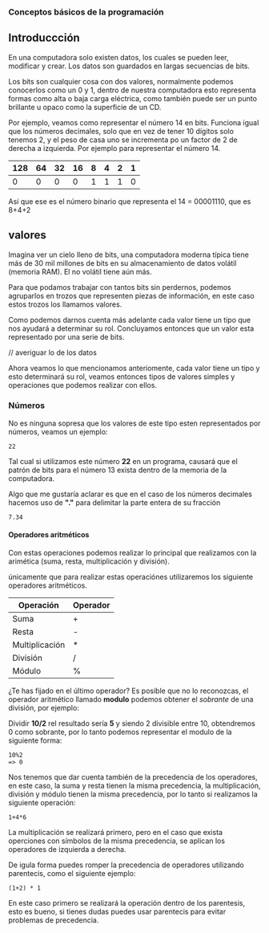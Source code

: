 ### Conceptos básicos de la programación
## Introduccción
En una computadora solo existen datos, los cuales se pueden leer, modificar y crear. Los datos son guardados en largas secuencias de bits.

Los bits son cualquier cosa con dos valores, normalmente podemos conocerlos como un 0 y 1, dentro de nuestra computadora esto representa formas como alta o baja carga eléctrica, como también puede ser un punto brillante u opaco como la superficie de un CD.  

Por ejemplo, veamos como representar el número 14 en bits. Funciona igual que los números decimales, solo que en vez de tener 10 dígitos solo tenemos 2, y el peso de casa uno se incrementa po un factor de 2 de derecha a izquierda. Por ejemplo para representar el número 14.

|128|64|32|16|8|4|2|1|
|-|-|-|-|-|-|-|-|
|0|0|0|0|1|1|1|0

Así que ese es el número binario que representa el 14 = 00001110, que es 8+4+2

## valores
Imagina ver un cielo lleno de bits, una computadora moderna típica tiene más de 30 mil millones de bits en su almacenamiento de datos volátil (memoria RAM). El no volátil tiene aún más.

Para que podamos trabajar con tantos bits sin perdernos, podemos agruparlos en trozos que representen piezas de información, en este caso estos trozos los llamamos valores.

Como podemos darnos cuenta más adelante cada valor tiene un tipo que nos ayudará a determinar su rol. Concluyamos entonces que un valor esta representado por una serie de bits.

// averiguar lo de los datos

Ahora veamos lo que mencionamos anteriomente, cada valor tiene un tipo y esto determinará su rol, veamos entonces
 tipos de valores simples y operaciones que podemos realizar con ellos.

### Números
No es ninguna sopresa que los valores de este tipo esten representados por números, veamos un ejemplo:

~~~
22
~~~

Tal cual si utilizamos este número **22** en un programa, causará que el patrón de bits para el número 13 exista dentro de la memoria de la computadora.

Algo que me gustaría aclarar es que en el caso de los números decimales hacemos uso de **"."** para delimitar la parte entera de su fracción

~~~
7.34
~~~

#### Operadores aritméticos
Con estas operaciones podemos realizar lo principal que realizamos con la arimética (suma, resta, multiplicación y división).

únicamente que para realizar estas operaciónes utilizaremos los siguiente operadores aritméticos.

|Operación|Operador|
|--|--|
|Suma|+|
|Resta|-|
|Multiplicación|*|
|División|/|
|Módulo|%|

¿Te has fijado en el último operador? Es posible que no lo reconozcas, el operador aritmético llamado **modulo** podemos obtener el *sobrante* de una división, por ejemplo:

Dividir **10/2** rel resultado sería **5** y siendo 2 divisible entre 10, obtendremos 0 como sobrante, por lo tanto podemos representar el modulo de la siguiente forma:

~~~
10%2
=> 0
~~~

Nos tenemos que dar cuenta también de la precedencia de los operadores, en este caso, la suma y resta tienen la misma precedencia, la multiplicación, división y módulo tienen la misma precedencia, por lo tanto si realizamos la siguiente operación:
~~~
1+4*6
~~~
La multiplicación se realizará primero, pero en el caso que exista operciones con símbolos de la misma precedencia, se aplican los operadores de izquierda a derecha.

De igula forma puedes romper la precedencia de operadores utilizando parentecis, como el siguiente ejemplo:

~~~
(1+2) * 1
~~~
En este caso primero se realizará la operación dentro de los parentesis, esto es bueno, si tienes dudas puedes usar parentecis para evitar problemas de precedencia.

